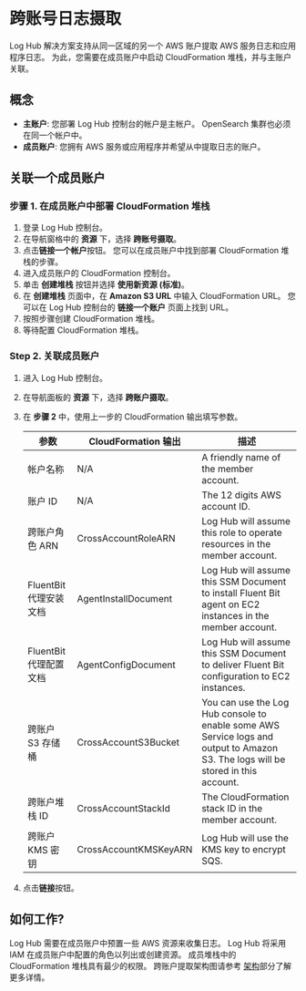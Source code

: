 # 跨账号日志摄取

Log Hub 解决方案支持从同一区域的另一个 AWS 账户提取 AWS 服务日志和应用程序日志。
为此，您需要在成员账户中启动 CloudFormation 堆栈，并与主账户关联。

## 概念

- **主账户**: 您部署 Log Hub 控制台的帐户是主帐户。 OpenSearch 集群也必须在同一个帐户中。
- **成员账户**: 您拥有 AWS 服务或应用程序并希望从中提取日志的账户。

## 关联一个成员账户

### 步骤 1. 在成员账户中部署 CloudFormation 堆栈

1. 登录 Log Hub 控制台。
2. 在导航窗格中的 **资源** 下，选择 **跨账号摄取**。
3. 点击**链接一个帐户**按钮。 您可以在成员账户中找到部署 CloudFormation 堆栈的步骤。
4. 进入成员账户的 CloudFormation 控制台。
5. 单击 **创建堆栈** 按钮并选择 **使用新资源 (标准)**。
6. 在 **创建堆栈** 页面中，在 **Amazon S3 URL** 中输入 CloudFormation URL。 您可以在 Log Hub 控制台的 **链接一个账户** 页面上找到 URL。
7. 按照步骤创建 CloudFormation 堆栈。
8. 等待配置 CloudFormation 堆栈。

### Step 2. 关联成员账户

1. 进入 Log Hub 控制台。
2. 在导航面板的 **资源** 下，选择 **跨账户摄取**。
3. 在 **步骤 2** 中，使用上一步的 CloudFormation 输出填写参数。

    | 参数                                     | CloudFormation 输出     | 描述 |
    |----------------------------------------|-----------------------|---------------------- |
    | 帐户名称                                   | N/A                   | A friendly name of the member account.                                                                                |
    | 账户 ID                                   | N/A                   | The 12 digits AWS account ID.                                                                                         |
    | 跨账户角色 ARN                | CrossAccountRoleARN   | Log Hub will assume this role to operate resources in the member account.                                             |
    | FluentBit 代理安装文档  | AgentInstallDocument  | Log Hub will assume this SSM Document to install Fluent Bit agent on EC2 instances in the member account.             |
    | FluentBit 代理配置文档 | AgentConfigDocument   | Log Hub will assume this SSM Document to deliver Fluent Bit configuration to EC2 instances.                           |
    | 跨账户 S3 存储桶                | CrossAccountS3Bucket  | You can use the Log Hub console to enable some AWS Service logs and output to Amazon S3. The logs will be stored in this account. |
    | 跨账户堆栈 ID                 | CrossAccountStackId   | The CloudFormation stack ID in the member account.                                                                    |
    | 跨账户 KMS 密钥                  | CrossAccountKMSKeyARN | Log Hub will use the KMS key to encrypt SQS.                                                                          |

4. 点击**链接**按钮。

## 如何工作?

Log Hub 需要在成员账户中预置一些 AWS 资源来收集日志。 Log Hub 将采用 IAM 在成员账户中配置的角色以列出或创建资源。 成员堆栈中的 CloudFormation 堆栈具有最少的权限。
跨账户提取架构图请参考 [架构](../architecture.md)部分了解更多详情。
